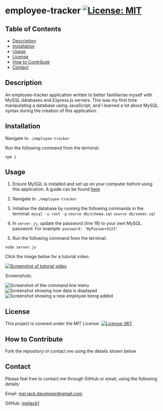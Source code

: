 # employee-tracker [![License: MIT](https://img.shields.io/badge/License-MIT-yellow.svg)](https://opensource.org/licenses/MIT)

## Table of Contents
* [Description](#description)
* [Installation](#installation)
* [Usage](#usage)
* [License](#license)
* [How to Contribute](#how-to-contribute)
* [Contact](#contact)

## Description
An employee-tracker application written to better familiarise myself with MySQL databases and Express.js servers. This was my first time manipulating a database using JavaScript, and I learned a lot about MySQL syntax during the creation of this application.

## Installation
Navigate to ```./employee-tracker```

Run the following command from the terminal: 

```npm i```

## Usage
1. Ensure MySQL is installed and set up on your computer before using this application. A guide can be found [here](https://dev.mysql.com/doc/mysql-installation-excerpt/5.7/en/)

2. Navigate to ```./employee-tracker```

3. Initialise the database by running the following commands in the terminal: 
```mysql -u root -p```
```source db/schema.sql```
```source db/seeds.sql```

4. In ```server.js```, update the password (line 19) to your own MySQL password. For example: 
```password: 'MyPassword123'```

5. Run the following command from the terminal: 

```node server.js```

Click the image below for a tutorial video:

[![Screenshot of tutorial video](./assets/screenshot.PNG)](https://watch.screencastify.com/v/AnDuf9htbK89pumkipdm)

Screenshots:

![Screenshot of the command line menu](./assets/screenshot2.PNG)
![Screenshot showing how data is displayed](./assets/screenshot1.PNG)
![Screenshot showing a new employee being added](./assets/screenshot3.PNG)

## License 
This project is covered under the MIT License: [![License: MIT](https://img.shields.io/badge/License-MIT-yellow.svg)](https://opensource.org/licenses/MIT)

## How to Contribute
Fork the repository or contact me using the details shown below

## Contact
Please feel free to contact me through GitHub or email, using the following details: 

Email: mel.jack.developer@gmail.com

GitHub: [meljack1](https://github.com/meljack1/)
